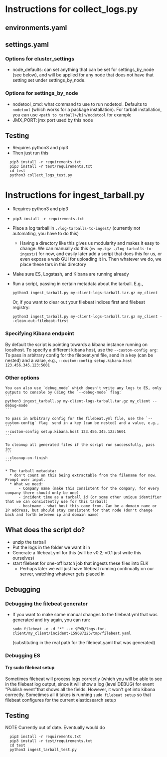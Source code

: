 # Instructions for collect_logs.py
## environments.yaml
## settings.yaml
### Options for cluster_settings
- node_defaults: can set anything that can be set for settings_by_node (see below), and will be applied for any node that does not have that setting set under settings_by_node.

### Options for settings_by_node
- nodetool_cmd: what command to use to run nodetool. Defaults to `nodetool` (which works for a package installation). For tarball installation, you can use `<path to tarball>/bin/nodetool` for example
- JMX_PORT: jmx port used by this node

## Testing
- Requires python3 and pip3
- Then just run this
```
  pip3 install -r requirements.txt
  pip3 install -r test/requirements.txt
  cd test
  python3 collect_logs_test.py
```



# Instructions for ingest_tarball.py

- Requires python3 and pip3
- `pip3 install -r requirements.txt`
- Place a log tarball in `./log-tarballs-to-ingest/` (currently not automating, you have to do this)
    * Having a directory like this gives us modularity and makes it easy to change. We can manually do this (`mv my.tgz ./log-tarballs-to-ingest/`) for now, and easily later add a script that does this for us, or even expose a web GUI for uploading it in. Then whatever we do, we place these tars in this directory
- Make sure ES, Logstash, and Kibana are running already
- Run a script, passing in certain metadata about the tarball. E.g., 
    ```
    python3 ingest_tarball.py my-client-logs-tarball.tar.gz my_client
    ```

    Or, if you want to clear out your filebeat indices first and filebeat registry:
    ```
    python3 ingest_tarball.py my-client-logs-tarball.tar.gz my_client --clean-out-filebeat-first
    ```
### Specifying Kibana endpoint
By default the script is pointing towards a kibana instance running on localhost. To specify a different kibana host, use the `--custom-config arg`:
    To pass in arbitrary config for the filebeat.yml file, send in a key (can be nested) and a value, e.g., 
    ```
    --custom-config setup.kibana.host 123.456.345.123:5601
    ```

### Other options
    You can also use `debug_mode` which doesn't write any logs to ES, only outputs to console by using the `--debug-mode` flag:
    ```
    python3 ingest_tarball.py my-client-logs-tarball.tar.gz my_client --debug-mode
    ```

    To pass in arbitrary config for the filebeat.yml file, use the `--custom-config` flag  send in a key (can be nested) and a value, e.g., 
    ```
    --custom-config setup.kibana.host 123.456.345.123:5601
    ```

    To cleanup all generated files if the script run successfully, pass in:
    ```
    --cleanup-on-finish
    ```

    * The tarball metadata:
      * don't count on this being extractable from the filename for now. Prompt user input.
      * What we need:
          - Company name (make this consistent for the company, for every company there should only be one)
          - incident time as a tarball id (or some other unique identifier that we can consistently use for this tarball)
          - hostname - what host this came from. Can be a domain name or IP address, but should stay consistent for that node (don't change back and forth between ip and domain name)


## What does the script do?
  - unzip the tarball
  - Put the logs in the folder we want it in
  - Generate a filebeat.yml for this (will be v0.2; v0.1 just write this ourselves)
  - start filebeat for one-off batch job that ingests these files into ELK 
      * Perhaps later we will just have filebeat running continually on our server, watching  whatever gets placed in

## Debugging
### Debugging the filebeat generator
  - If you want to make some manual changes to the filebeat.yml that was generated and try again, you can run:
      ```
      sudo filebeat -e -d "*" --c $PWD/logs-for-client/my_client/incident-159687225/tmp/filebeat.yaml
      ```
      (substituting in the real path for the filebeat.yaml that was generated)


### Debugging ES
#### Try sudo filebeat setup
Sometimes filebeat will process logs correctly (which you will be able to see in the filebeat log output, since it will show a log (level DEBUG) for event "Publish event"that shows all the fields. However, it won't get into kibana correctly. Sometimes all it takes is running `sudo filebeat setup` so that filebeat configures for the current elasticsearch setup

## Testing
NOTE Currently out of date. 
Eventually would do
```
  pip3 install -r requirements.txt
  pip3 install -r test/requirements.txt
  cd test
  python3 ingest_tarball_test.py
```
